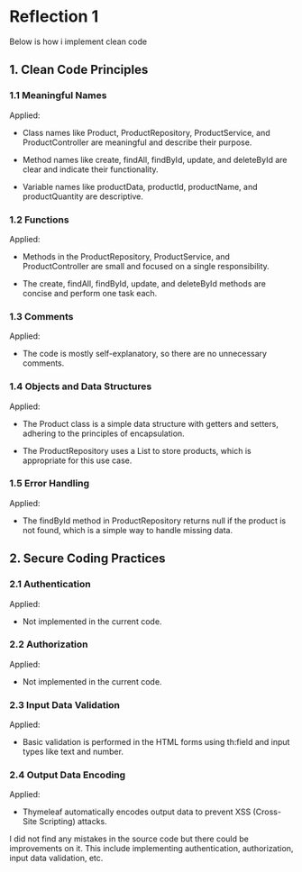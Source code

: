 # Reflection 1
Below is how i implement clean code 

## 1. Clean Code Principles
### 1.1 Meaningful Names
Applied:

- Class names like Product, ProductRepository, ProductService, and ProductController are meaningful and describe their purpose.

- Method names like create, findAll, findById, update, and deleteById are clear and indicate their functionality.

- Variable names like productData, productId, productName, and productQuantity are descriptive.

### 1.2 Functions
Applied:

- Methods in the ProductRepository, ProductService, and ProductController are small and focused on a single responsibility.

- The create, findAll, findById, update, and deleteById methods are concise and perform one task each.

### 1.3 Comments
Applied:

- The code is mostly self-explanatory, so there are no unnecessary comments.

### 1.4 Objects and Data Structures
Applied:

- The Product class is a simple data structure with getters and setters, adhering to the principles of encapsulation.

- The ProductRepository uses a List to store products, which is appropriate for this use case.


### 1.5 Error Handling
Applied:

- The findById method in ProductRepository returns null if the product is not found, which is a simple way to handle missing data.

## 2. Secure Coding Practices
### 2.1 Authentication
Applied:

- Not implemented in the current code. 

### 2.2 Authorization
Applied:

- Not implemented in the current code. 

### 2.3 Input Data Validation
Applied:

- Basic validation is performed in the HTML forms using th:field and input types like text and number.


### 2.4 Output Data Encoding
Applied:

- Thymeleaf automatically encodes output data to prevent XSS (Cross-Site Scripting) attacks.

I did not find any mistakes in the source code but there could be improvements on it. This include implementing authentication, authorization, input data validation, etc.
